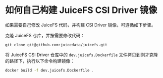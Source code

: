 # 如何自己构建 JuiceFS CSI Driver 镜像

如果需要自己修改 JuiceFS 代码，并构建 CSI Driver 镜像，可遵循如下步骤。

克隆 JuiceFS 仓库，并按需要修改代码：

```shell
git clone git@github.com:juicedata/juicefs.git
```

将 JuiceFS CSI Driver 仓库中的 `dev.juicefs.Dockerfile` 文件拷贝到刚才克隆的路径下，执行以下命令构建镜像：

```bash
docker build -f dev.juicefs.Dockerfile .
```
